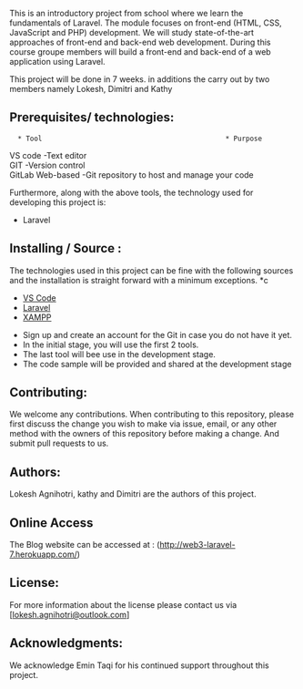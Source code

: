 
This is an introductory project from school where we learn the fundamentals of Laravel. The module focuses on front-end (HTML, CSS, JavaScript and PHP) development. We will study state-of-the-art approaches of front-end and back-end web development. During this course groupe members will build a front-end and back-end of a web application using Laravel.

This project will be done in 7 weeks. in additions the carry out by two members namely Lokesh, Dimitri and Kathy

## Prerequisites/ technologies:

      * Tool                                             * Purpose

VS code -Text editor  
GIT -Version control  
GitLab Web-based -Git repository to host and manage your code 


Furthermore, along with the above tools, the technology used for developing this project is:

- Laravel

## Installing / Source :

The technologies used in this project can be fine with the following sources and the installation is straight forward with a minimum exceptions.
\*c

- [VS Code](https://code.visualstudio.com/download/)
- [Laravel](https://laravel.com/docs/7.x/installation)
- [XAMPP](https://www.apachefriends.org/download.html)

* Sign up and create an account for the Git in case you do not have it yet.
* In the initial stage, you will use the first 2 tools.
* The last  tool will bee use in the development stage.
* The code sample will be provided and shared at the development stage


## Contributing:

We welcome any contributions. When contributing to this repository, please first discuss the change you wish to make via issue, email,
or any other method with the owners of this repository before making a change. And submit pull requests to us.

## Authors:

Lokesh Agnihotri, kathy and Dimitri are the authors of this project.

## Online Access

The Blog website can be accessed at  : (http://web3-laravel-7.herokuapp.com/)



## License:

For more information about the license please contact us via [lokesh.agnihotri@outlook.com]

## Acknowledgments:

We acknowledge Emin Taqi for his continued support throughout this project.
